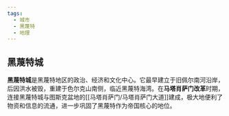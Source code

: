 ```yaml
---
tags:
  - 城市
  - 黑蔑特
  - 地理
---
```

## 黑蔑特城

**黑蔑特城**是黑蔑特地区的政治、经济和文化中心。它最早建立于旧佩尔南河沿岸，后因洪水被毁，重建于色尔克山南侧，临近黑蔑特海湾。在**马塔肖萨门改革**时期，连接黑蔑特城与图斯克盆地的[[马塔肖萨门/马塔肖萨门大道]]建成，极大地便利了物资和信息的流通，进一步巩固了黑蔑特作为帝国核心的地位。